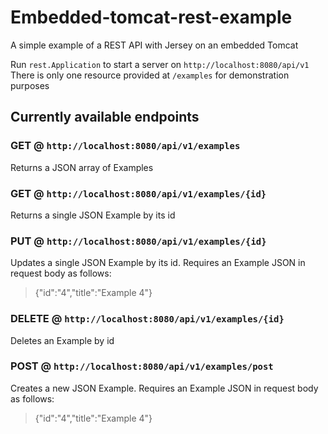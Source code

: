 # Embedded-tomcat-rest-example
A simple example of a REST API with Jersey on an embedded Tomcat

Run `rest.Application` to start a server on `http://localhost:8080/api/v1`
There is only one resource provided at `/examples` for demonstration purposes

## Currently available endpoints
### GET @ `http://localhost:8080/api/v1/examples`
Returns a JSON array of Examples

### GET @ `http://localhost:8080/api/v1/examples/{id}`
Returns a single JSON Example by its id

### PUT @ `http://localhost:8080/api/v1/examples/{id}`
Updates a single JSON Example by its id. Requires an Example JSON in request body as follows:
>{"id":"4","title":"Example 4"}

### DELETE @ `http://localhost:8080/api/v1/examples/{id}`
Deletes an Example by id

### POST @ `http://localhost:8080/api/v1/examples/post`
Creates a new JSON Example. Requires an Example JSON in request body as follows:
>{"id":"4","title":"Example 4"}
